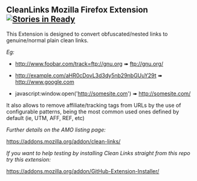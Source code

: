 ## CleanLinks Mozilla Firefox Extension [![Stories in Ready](https://badge.waffle.io/diegocr/cleanlinks.png?label=ready)](https://waffle.io/diegocr/cleanlinks)  

This Extension is designed to convert obfuscated/nested links to genuine/normal plain clean links.

_Eg:_

- <http://www.foobar.com/track=ftp://gnu.org> ➠ <ftp://gnu.org/>

- <http://example.com/aHR0cDovL3d3dy5nb29nbGUuY29t> ➠ <http://www.google.com>

- javascript:window.open('http://somesite.com') ➠ <http://somesite.com/>

It also allows to remove affiliate/tracking tags from URLs by the use of configurable patterns, being the most common used ones defined by default (ie, UTM, AFF, REF, etc)

_Further details on the AMO listing page:_

<https://addons.mozilla.org/addon/clean-links/>


_If you want to help testing by installing Clean Links straight from this repo try this extension:_

<https://addons.mozilla.org/addon/GitHub-Extension-Installer/>
